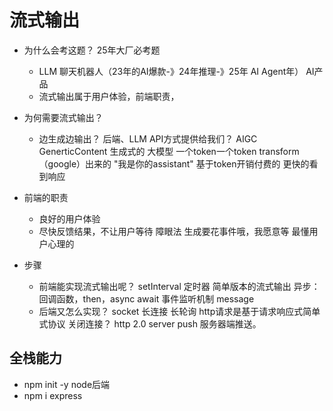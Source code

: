 # 流式输出

- 为什么会考这题？
  25年大厂必考题
  - LLM 聊天机器人（23年的AI爆款-》24年推理-》25年 AI Agent年） AI产品
  - 流式输出属于用户体验，前端职责，

- 为何需要流式输出？
  - 边生成边输出？
  后端、LLM API方式提供给我们？
  AIGC GenerticContent 生成式的
  大模型 一个token一个token transform（google）出来的
  "我是你的assistant" 基于token开销付费的
  更快的看到响应

- 前端的职责
  - 良好的用户体验
  - 尽快反馈结果，不让用户等待
  障眼法  生成要花事件哦，我愿意等
  最懂用户心理的

- 步骤
  - 前端能实现流式输出呢？
  setInterval 定时器 简单版本的流式输出
  异步：回调函数，then，async await
  事件监听机制 message
  - 后端又怎么实现？
  socket 长连接  长轮询
  http请求是基于请求响应式简单式协议 关闭连接？
  http 2.0 server push 服务器端推送。

## 全栈能力
- npm init -y  node后端
- npm i express
